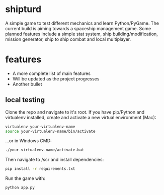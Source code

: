 # shipturd
A simple game to test different mechanics and learn Python/PyGame. The current build is aiming towards a spaceship management game. Some planned features include a simple stat system, ship building/modification, mission generator, ship to ship combat and local multiplayer.

# features

- A more complete list of main features
- Will be updated as the project progresses
- Another bullet

## local testing

Clone the repo and navigate to it's root. If you have pip/Python and virtualenv installed, create  and activate a new virtual environment (Mac):

```bash
virtualenv your-virtualenv-name
source your-virtualenv-name/bin/activate
```
...or in Windows CMD:

```bash
./your-virtualenv-name/activate.bat
```

Then navigate to /scr and install dependencies:

```bash
pip install -r requirements.txt
```

Run the game with:

```bash
python app.py
```
